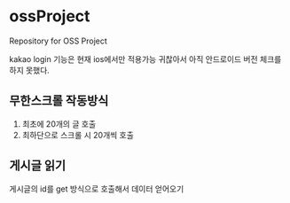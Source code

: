 # ossProject
Repository for OSS Project

kakao login 기능은 현재 ios에서만 적용가능
귀찮아서 아직 안드로이드 버전 체크를 하지 못했다.

## 무한스크롤 작동방식
1. 최초에 20개의 글 호출
2. 최하단으로 스크롤 시 20개씩 호출

## 게시글 읽기 
게시글의 id를 get 방식으로 호출해서 
데이터 얻어오기
